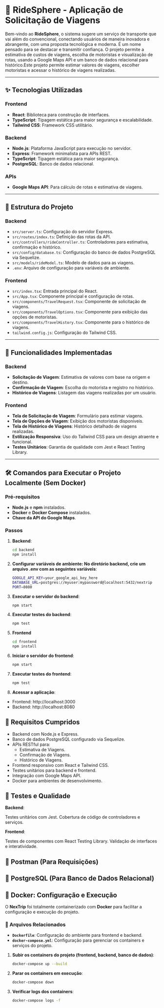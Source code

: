 # 🚖 RideSphere - Aplicação de Solicitação de Viagens

Bem-vindo ao **RideSphere**, o sistema sugere um serviço de transporte que vai além do convencional, conectando usuários de maneira inovadora e abrangente, com uma proposta tecnológica e moderna. É um nome pensado para se destacar e transmitir confiança. O projeto permite a estimativa de custos de viagens, escolha de motoristas e visualização de rotas, usando a Google Maps API e um banco de dados relacional para histórico.Este projeto permite estimar valores de viagens, escolher motoristas e acessar o histórico de viagens realizadas.

---

## ✨ Tecnologias Utilizadas

### **Frontend**
- **React**: Biblioteca para construção de interfaces.
- **TypeScript**: Tipagem estática para maior segurança e escalabilidade.
- **Tailwind CSS**: Framework CSS utilitário.

### **Backend**
- **Node.js**: Plataforma JavaScript para execução no servidor.
- **Express**: Framework minimalista para APIs REST.
- **TypeScript**: Tipagem estática para maior segurança.
- **PostgreSQL**: Banco de dados relacional.

### **APIs**
- **Google Maps API**: Para cálculo de rotas e estimativa de viagens.

---

## 📂 Estrutura do Projeto

### **Backend**
- `src/server.ts`: Configuração do servidor Express.
- `src/routes/index.ts`: Definição das rotas da API.
- `src/controllers/rideController.ts`: Controladores para estimativa, confirmação e histórico.
- `src/config/database.ts`: Configuração do banco de dados PostgreSQL via Sequelize.
- `src/models/rideModel.ts`: Modelo de dados para as viagens.
- `.env`: Arquivo de configuração para variáveis de ambiente.

### **Frontend**
- `src/index.tsx`: Entrada principal do React.
- `src/App.tsx`: Componente principal e configuração de rotas.
- `src/components/TravelRequest.tsx`: Componente de solicitação de viagens.
- `src/components/TravelOptions.tsx`: Componente para exibição das opções de motoristas.
- `src/components/TravelHistory.tsx`: Componente para o histórico de viagens.
- `tailwind.config.js`: Configuração do Tailwind CSS.

---

## 🎨 Funcionalidades Implementadas

### **Backend**
- **Solicitação de Viagem**: Estimativa de valores com base na origem e destino.
- **Confirmação de Viagem**: Escolha do motorista e registro no histórico.
- **Histórico de Viagens**: Listagem das viagens realizadas por um usuário.

### **Frontend**
- **Tela de Solicitação de Viagem**: Formulário para estimar viagens.
- **Tela de Opções de Viagem**: Exibição dos motoristas disponíveis.
- **Tela de Histórico de Viagens**: Histórico detalhado de viagens realizadas.
- **Estilização Responsiva**: Uso do Tailwind CSS para um design atraente e funcional.
- **Testes Unitários**: Garantia de qualidade com Jest e React Testing Library.

---

## 🛠️ Comandos para Executar o Projeto Localmente (Sem Docker)

### **Pré-requisitos**
- **Node.js** e **npm** instalados.
- **Docker** e **Docker Compose** instalados.
- **Chave da API do Google Maps**.

### **Passos**

1. **Backend**:
   ```bash
   cd backend
   npm install
2. **Configurar variáveis de ambiente: No diretório backend, crie um arquivo .env com as seguintes variáveis**: 
   ```bash
   GOOGLE_API_KEY=your_google_api_key_here
   DATABASE_URL=postgres://myuser:mypassword@localhost:5432/nextrip
   PORT=8080

3. **Executar o servidor do backend**:
   ```bash
   npm start

4. **Executar testes do backend**:
   ```bash
   npm test
5. **Frontend**
   ```bash
   cd frontend
   npm install

6. **Iniciar o servidor do frontend**:
   ```bash
   npm start
7. **Executar testes do frontend**:
   ```bash
   npm test

8. **Acessar a aplicação**:

- Frontend: http://localhost:3000
- Backend: http://localhost:8080

## 🚀 Requisitos Cumpridos
- Backend com Node.js e Express. 
- Banco de dados PostgreSQL configurado via Sequelize.
- APIs RESTful para:
  - Estimativa de Viagens.
  - Confirmação de Viagens.
  - Histórico de Viagens.
- Frontend responsivo com React e Tailwind CSS.
- Testes unitários para backend e frontend.
- Integração com Google Maps API.
- Docker para ambientes de desenvolvimento.

## 🧪 Testes e Qualidade
**Backend**:

Testes unitários com Jest.
Cobertura de código de controladores e serviços.

**Frontend**:

Testes de componentes com React Testing Library.
Validação de interfaces e interatividade.

## 🌟 Postman (Para Requisições)
## 🎲 PostgreSQL (Para Banco de Dados Relacional)

## 🐳 Docker: Configuração e Execução

O **NexTrip** foi totalmente containerizado com **Docker** para facilitar a configuração e execução do projeto.

### 📂 Arquivos Relacionados
- **`Dockerfile`**: Configuração do ambiente para frontend e backend.
- **`docker-compose.yml`**: Configuração para gerenciar os containers e serviços do projeto.

1. **Subir os containers do projeto (frontend, backend, banco de dados)**:
   ```bash
   docker-compose up --build
2. **Parar os containers em execução**:
   ```bash
   docker-compose down

3. **Verificar logs dos containers**:
   ```bash
   docker-compose logs -f


